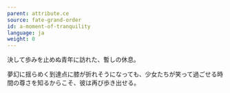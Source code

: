 ```yaml
---
parent: attribute.ce
source: fate-grand-order
id: a-moment-of-tranquility
language: ja
weight: 0
---
```


決して歩みを止めぬ青年に訪れた、暫しの休息。

夢幻に揺らめく到達点に膝が折れそうになっても、少女たちが笑って過ごせる時間の尊さを知るからこそ、彼は再び歩き出せる。
